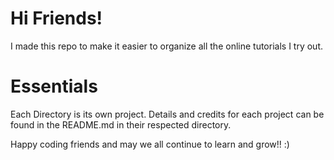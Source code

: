 # Hi Friends! 

I made this repo to make it easier to organize all the online tutorials I try out.

# Essentials

Each Directory is its own project. Details and credits for each project can be found in the README.md in their respected directory.

Happy coding friends and may we all continue to learn and grow!! :)
